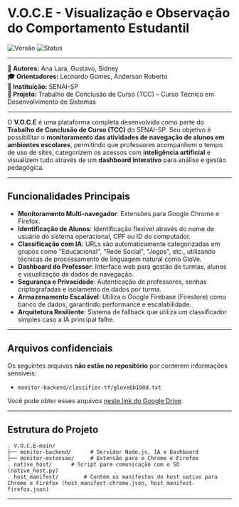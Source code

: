 # V.O.C.E - Visualização e Observação do Comportamento Estudantil

![Versão](https://img.shields.io/badge/version-4.1-blue)
![Status](https://img.shields.io/badge/status-em%20desenvolvimento-yellow)

---

**👤 Autores:** Ana Lara, Gustavo, Sidney  
**🎓 Orientadores:** Leonardo Gomes, Anderson Roberto  
**🏫 Instituição:** SENAI-SP  
**📘 Projeto:** Trabalho de Conclusão de Curso (TCC) – Curso Técnico em Desenvolvimento de Sistemas

---

O **V.O.C.E** é uma plataforma completa desenvolvida como parte do **Trabalho de Conclusão de Curso (TCC)** do SENAI-SP. Seu objetivo é possibilitar o **monitoramento das atividades de navegação de alunos em ambientes escolares**, permitindo que professores acompanhem o tempo de uso de sites, categorizem os acessos com **inteligência artificial** e visualizem tudo através de um **dashboard interativo** para análise e gestão pedagógica.

---

## Funcionalidades Principais

- **Monitoramento Multi-navegador**: Extensões para Google Chrome e Firefox.
- **Identificação de Alunos**: Identificação flexível através do nome de usuário do sistema operacional, CPF ou ID do computador.
- **Classificação com IA**: URLs são automaticamente categorizadas em grupos como "Educacional", "Rede Social", "Jogos", etc., utilizando técnicas de processamento de linguagem natural como GloVe.
- **Dashboard do Professor**: Interface web para gestão de turmas, alunos e visualização de dados de navegação.
- **Segurança e Privacidade**: Autenticação de professores, senhas criptografadas e isolamento de dados por turma.
- **Armazenamento Escalável**: Utiliza o Google Firebase (Firestore) como banco de dados, garantindo performance e escalabilidade.
- **Arquitetura Resiliente**: Sistema de fallback que utiliza um classificador simples caso a IA principal falhe.

---

## Arquivos confidenciais

Os seguintes arquivos **não estão no repositório** por conterem informações sensíveis:

- `monitor-backend/classifier-tf/glove6b100d.txt`

Você pode obter esses arquivos [neste link do Google Drive](https://drive.google.com/drive/folders/1IOB0dG8gS1JKYn_pnEFNd0lESFhY2myu?usp=sharing).

---

## Estrutura do Projeto


```
. V.O.C.E-main/
├── monitor-backend/      # Servidor Node.js, IA e Dashboard
├── monitor-extensao/     # Extensão para o Chrome e Firefox
. native_host/      # Script para comunicação com o SO (native_host.py)
. host_manifest/        # Contém os manifestos do host nativo para Chrome e Firefox (host_manifest-chrome.json, host_manifest-firefox.json)
```

---

